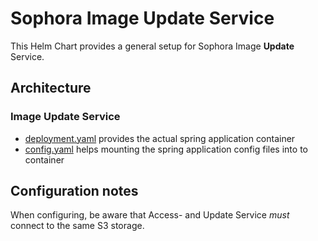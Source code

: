 # Sophora Image Update Service

This Helm Chart provides a general setup for Sophora Image **Update** Service.

## Architecture

### Image Update Service

* [deployment.yaml](templates/deployment.yaml) provides the actual spring application
  container
* [config.yaml](templates/config.yaml) helps mounting the spring application config files
  into to container

## Configuration notes

When configuring, be aware that Access- and Update Service *must* connect to the same S3 storage.